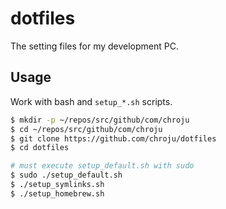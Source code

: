 dotfiles
========

The setting files for my development PC.

## Usage

Work with bash and `setup_*.sh` scripts.

```bash
$ mkdir -p ~/repos/src/github/com/chroju
$ cd ~/repos/src/github/com/chroju
$ git clone https://github.com/chroju/dotfiles
$ cd dotfiles

# must execute setup_default.sh with sudo
$ sudo ./setup_default.sh
$ ./setup_symlinks.sh
$ ./setup_homebrew.sh
```

